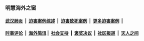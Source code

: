 
### 明慧海外之窗

####  [武汉肺炎](indexes/365.md?t=03141300) &nbsp;|&nbsp;  [迫害案例综述](indexes/328.md?t=03141300) &nbsp;|&nbsp; [迫害致死案例](indexes/277.md?t=03141300)  &nbsp;|&nbsp; [更多迫害案例](indexes/81.md?t=03141300)  &nbsp;|&nbsp; 
####  [时事评论](indexes/19.md?t=03141300) &nbsp;|&nbsp; [海外简讯](indexes/245.md?t=03141300)&nbsp;|&nbsp;  [社会支持](indexes/140.md?t=03141300) &nbsp;|&nbsp; [褒奖决议](indexes/282.md?t=03141300) &nbsp;|&nbsp; [社区报道](indexes/91.md?t=03141300)  &nbsp;|&nbsp; [天人之间](indexes/78.md?t=03141300) 

